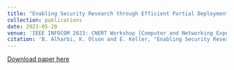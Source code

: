 ```yaml
---
title: "Enabling Security Research through Efficient Partial Deployment Topology Configuration and Validation"
collection: publications
date: 2023-05-20
venue: 'IEEE INFOCOM 2023: CNERT Workshop [Computer and Networking Experimental Research using Testbeds Workshop]'
citation: 'B. Alharbi, K. Olson and E. Keller, "Enabling Security Research Through Efficient Partial Deployment Topology Configuration and Validation," IEEE INFOCOM 2023 - IEEE Conference on Computer Communications Workshops (INFOCOM WKSHPS), Hoboken, NJ, USA, 2023, pp. 1-6, doi: 10.1109/INFOCOMWKSHPS57453.2023.10226052.'
---
```

[Download paper here](http://Byalharbi.github.io/files/Enabling-Security-Research-through-Efficient-Partial-Deployment.pdf)
